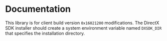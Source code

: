 # Documentation

This library is for client build version `0x16021200` modifications. The DirectX SDK installer should create a system environment variable named `DXSDK_DIR` that specifies the installation directory.
